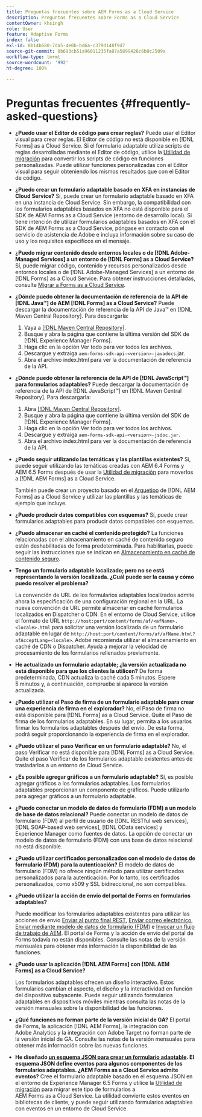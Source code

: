 ```yaml
---
title: Preguntas frecuentes sobre AEM Forms as a Cloud Service
description: Preguntas frecuentes sobre Forms as a Cloud Service
contentOwner: khsingh
role: User
feature: Adaptive Forms
index: false
exl-id: 0b14b680-7da5-4e0b-bd6a-c379d148f9d7
source-git-commit: 0b693cb51a96011235fa87a5899426c6b0c2509a
workflow-type: tm+mt
source-wordcount: '992'
ht-degree: 100%

---
```


# Preguntas frecuentes {#frequently-asked-questions}

* **¿Puedo usar el Editor de código para crear reglas?**
Puede usar el Editor visual para crear reglas. El Editor de código no está disponible en [!DNL Forms] as a Cloud Service. Si el formulario adaptable utiliza scripts de reglas desarrolladas mediante el Editor de código, utilice la [Utilidad de migración](migrate-to-forms-as-a-cloud-service.md) para convertir los scripts de código en funciones personalizadas. Puede utilizar funciones personalizadas con el Editor visual para seguir obteniendo los mismos resultados que con el Editor de código.

* **¿Puedo crear un formulario adaptable basado en XFA en instancias de Cloud Service?**
Sí, puede crear un formulario adaptable basado en XFA en una instancia de Cloud Service. Sin embargo, la compatibilidad con los formularios adaptables basados en XFA no está disponible para el SDK de AEM Forms as a Cloud Service (entorno de desarrollo local). Si tiene intención de utilizar formularios adaptables basados en XFA con el SDK de AEM Forms as a Cloud Service, póngase en contacto con el servicio de asistencia de Adobe e incluya información sobre su caso de uso y los requisitos específicos en el mensaje.

<!-- * **Can I use an XDP as a Document of Record (DoR) template? Is Forms Designer included in AEM Forms as a Cloud Service license?** 

  Yes, you can use an XDP as a Document of Record template on Cloud Service instances. However, support to use XDP as a Document of Record template is not available for AEM Forms as a Cloud Service SDK (Local development environment). -->

* **¿Puedo migrar contenido desde entornos locales o de [!DNL Adobe-Managed Services] a un entorno de [!DNL Forms] as a Cloud Service?**
Sí, puede migrar código, contenido y recursos personalizados desde entornos locales o de [!DNL Adobe-Managed Services] a un entorno de [!DNL Forms] as a Cloud Service. Para obtener instrucciones detalladas, consulte [Migrar a Forms as a Cloud Service](migrate-to-forms-as-a-cloud-service.md).

<!-- You can use package manager or Experience Manager UI to [export and import Forms and related assets](import-export-forms-templates.md), use the migration utility to make your existing assets compatible with [!DNL Forms] as a Cloud Service, use the [Best Practices Analyzer](https://experienceleague.adobe.com/docs/experience-manager-cloud-service/moving/cloud-migration/best-practices-analyzer/overview-best-practices-analyzer.html?lang=en#best-practices-analyzer) tool to find the features and APIs that require changes and updated before migration, and use the [Content Transfer Tools](https://docs.adobe.com/content/help/en/experience-manager-cloud-service/moving/home.html) to move your custom code without refactoring it. -->

* **¿Dónde puedo obtener la documentación de referencia de la API de [!DNL Java™] de AEM [!DNL Forms] as a Cloud Service?**
Puede descargar la documentación de referencia de la API de Java™ en [!DNL Maven Central Repository]. Para descargarla:
   1. Vaya a [[!DNL Maven Central Repository]](https://mvnrepository.com/artifact/com.adobe.aem/aem-forms-sdk-api).
   1. Busque y abra la página que contiene la última versión del SDK de [!DNL Experience Manager Forms].
   1. Haga clic en la opción Ver todo para ver todos los archivos.
   1. Descargue y extraiga `aem-forms-sdk-api-<version>-javadocs`.jar.
   1. Abra el archivo index.html para ver la documentación de referencia de la API.

* **¿Dónde puedo obtener la referencia de la API de [!DNL JavaScript™] para formularios adaptables?**
Puede descargar la documentación de referencia de la API de [!DNL JavaScript™] en [!DNL  Maven Central Repository]. Para descargarla:
   1. Abra [[!DNL Maven Central Repository]](https://mvnrepository.com/artifact/com.adobe.aem/aem-forms-sdk-api).
   1. Busque y abra la página que contiene la última versión del SDK de [!DNL Experience Manager Forms].
   1. Haga clic en la opción Ver todo para ver todos los archivos.
   1. Descargue y extraiga `aem-forms-sdk-api-<version>-jsdoc.jar`.
   1. Abra el archivo index.html para ver la documentación de referencia de la API.

* **¿Puedo seguir utilizando las temáticas y las plantillas existentes?**
Sí, puede seguir utilizando las temáticas creadas con AEM 6.4 Forms y AEM 6.5 Forms después de usar la [Utilidad de migración](migrate-to-forms-as-a-cloud-service.md) para moverlos a [!DNL AEM Forms] as a Cloud Service.

  También puede crear un proyecto basado en el [Arquetipo](setup-local-development-environment.md#forms-cloud-service-local-development-environment) de [!DNL AEM Forms] as a Cloud Service y utilizar las plantillas y las temáticas de ejemplo que incluye.

* **¿Puedo producir datos compatibles con esquemas?**
Sí, puede crear formularios adaptables para producir datos compatibles con esquemas.

<!-- * **Can I pass custom parameters to the prefill service?**
Custom parameters are planned for an upcoming release. -->

* **¿Puedo almacenar en caché el contenido protegido?**
La funciones relacionadas con el almacenamiento en caché de contenido seguro están deshabilitadas de forma predeterminada. Para habilitarlas, puede seguir las instrucciones que se indican en [Almacenamiento en caché de contenido seguro](https://experienceleague.adobe.com/docs/experience-manager-dispatcher/using/configuring/permissions-cache.html?lang=es).

* **Tengo un formulario adaptable localizado; pero no se está representando la versión localizada. ¿Cuál puede ser la causa y cómo puedo resolver el problema?**

  La convención de URL de los formularios adaptables localizados admite ahora la especificación de una configuración regional en la URL. La nueva convención de URL permite almacenar en caché formularios localizados en Dispatcher o CDN. En el entorno de Cloud Service, utilice el formato de URL `http://host:port/content/forms/af/<afName>.<locale>.html` para solicitar una versión localizada de un formulario adaptable en lugar de `http://host:port/content/forms/af/afName.html?afAcceptLang=<locale>`. Adobe recomienda utilizar el almacenamiento en caché de CDN o Dispatcher. Ayuda a mejorar la velocidad de procesamiento de los formularios rellenados previamente.

* **He actualizado un formulario adaptable; ¿la versión actualizada no está disponible para que los clientes la utilicen?**
De forma predeterminada, CDN actualiza la caché cada 5 minutos. Espere 5 minutos y, a continuación, compruebe si aparece la versión actualizada.

* **¿Puedo utilizar el Paso de firma de un formulario adaptable para crear una experiencia de firma en el explorador?**
No, el Paso de firma no está disponible para [!DNL Forms] as a Cloud Service. Quite el Paso de firma de los formularios adaptables. En su lugar, permita a los usuarios firmar los formularios adaptables después del envío. De esta forma, podrá seguir proporcionando la experiencia de firma en el explorador.

* **¿Puedo utilizar el paso Verificar en un formulario adaptable?**
No, el paso Verificar no está disponible para [!DNL Forms] as a Cloud Service. Quite el paso Verificar de los formularios adaptable existentes antes de trasladarlos a un entorno de Cloud Service.

* **¿Es posible agregar gráficos a un formulario adaptable?**
Sí, es posible agregar gráficos a los formularios adaptables. Los formularios adaptables proporcionan un componente de gráficos. Puede utilizarlo para agregar gráficos a un formulario adaptable.

* **¿Puedo conectar un modelo de datos de formulario (FDM) a un modelo de base de datos relacional?**
Puede conectar un modelo de datos de formulario (FDM) al perfil de usuario de [!DNL RESTful web services], [!DNL SOAP-based web services], [!DNL OData services] y Experience Manager como fuentes de datos. La opción de conectar un modelo de datos de formulario (FDM) con una base de datos relacional no está disponible.

* **¿Puedo utilizar certificados personalizados con el modelo de datos de formulario (FDM) para la autenticación?**
El modelo de datos de formulario (FDM) no ofrece ningún método para utilizar certificados personalizados para la autenticación. Por lo tanto, los certificados personalizados, como x509 y SSL bidireccional, no son compatibles.

* **¿Puedo utilizar la acción de envío del portal de Forms en formularios adaptables?**

  Puede modificar los formularios adaptables existentes para utilizar las acciones de envío [Enviar al punto final REST](configuring-submit-actions.md#submit-to-rest-endpoint), [Enviar correo electrónico](configuring-submit-actions.md#send-email), [Enviar mediante modelo de datos de formulario (FDM)](configuring-submit-actions.md#submit-using-form-data-model) e [Invocar un flujo de trabajo de AEM](configuring-submit-actions.md#invoke-an-aem-workflow). El portal de Forms y la acción de envío del portal de Forms todavía no están disponibles. Consulte las notas de la versión mensuales para obtener más información la disponibilidad de las funciones.

* **¿Puedo usar la aplicación [!DNL AEM Forms] con [!DNL AEM Forms] as a Cloud Service?**

  Los formularios adaptables ofrecen un diseño interactivo. Estos formularios cambian el aspecto, el diseño y la interactividad en función del dispositivo subyacente. Puede seguir utilizando formularios adaptables en dispositivos móviles mientras consulta las notas de la versión mensuales sobre la disponibilidad de las funciones.

* **¿Qué funciones no forman parte de la versión inicial de GA?**
El portal de Forms, la aplicación [!DNL AEM Forms], la integración con Adobe Analytics y la integración con Adobe Target no forman parte de la versión inicial de GA. Consulte las notas de la versión mensuales para obtener más información sobre las nuevas funciones.

* **He diseñado [un esquema JSON para crear un formulario adaptable](adaptive-form-json-schema-form-model.md). El esquema JSON define eventos para algunos componentes de los formularios adaptables. ¿AEM Forms as a Cloud Service admite eventos?**
Cree el formulario adaptable basado en el esquema JSON en el entorno de Experience Manager 6.5 Forms y utilice la [Utilidad de migración](migrate-to-forms-as-a-cloud-service.md) para migrar este tipo de formularios a AEM Forms as a Cloud Service. La utilidad convierte estos eventos en bibliotecas de cliente, y puede seguir utilizando formularios adaptables con eventos en un entorno de Cloud Service.

<!-- 

* **Is there any AEM Forms as a Cloud Service connector for Microsoft Power Automate?**

  Yes, Adobe provides an Adobe Experience Manager connector to access [Adobe Experience Manager Forms - Communication capabilities](https://experienceleague.adobe.com/docs/experience-manager-cloud-service/content/forms/using-communications/aem-forms-cloud-service-communications-introduction.html) through Microsoft Power Automate. You can create a PDF document that is based on a form design and XML form data or create PostScript (PS), Printer Command Language (PCL), Zebra Printing Language (ZPL) and other Printer Definition Language documents. 

  You can get started with Adobe Experience Manager easily with just a few steps:

  1. Generate the Service credentials: Use Adobe Experience Manager Developer Console to [generate](https://experienceleague.adobe.com/docs/experience-manager-learn/getting-started-with-aem-headless/authentication/service-credentials.html?#generate-service-credentials) the service credentials.  
  
  1. Setup your connection: Add your service credentials to the Adobe Experience Manager Connector. You can get crdential from service credential JSON and copy these credential details to your one-time connection setup:

    * AEM Server
    * Organization ID 
    * Client ID
    * Client Secret
    * Technical Account ID
    * Meta Scopes
    * Private Key - base64 encoded keys are accepted
    * Adobe IMS Host URL

    <br> 
    
    ![Use your Service Credential JSON for credential details](assets/forms-aem-pa-connector-connection.png)

    A sample Service Credential JSON file fields mapped to Adobe Experience Manager connector for Microsoft Power Automate.

    -->
